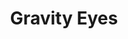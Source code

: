 --- 
title: "Gravity Eyes"
publishdate: "2019-9-14T16:48:46+02:00"
src: "https://365manga.net/manga/gravity-eyes"
image: "https://data.365manga.net/images/thumbnails/1878-gravity-eyes.jpg"
description: "This series is a spin-off of Tsumasaki ni Kiss following the character of Kyouya. from Dangerous Pleasure Kyouya has left hosting to go to university and work at a regular job. That is when he meets an assistant professor, Kiriya, whose 'cold eyes' have drawn him in. Kyouya's problems begin with his restaurant boss who he has an emotional attachment to that he doesn't know how to deal with. He…"
---